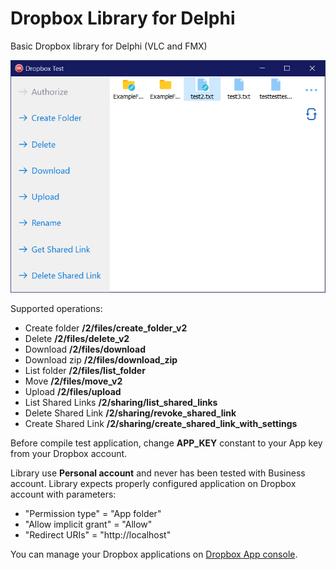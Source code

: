 # Dropbox Library for Delphi
Basic Dropbox library for Delphi (VLC and FMX)

![Test application screenshot](/DropboxTest/Img/DropboxTest.png?raw=true "Test application screenshot")

Supported operations:

 * Create folder **/2/files/create_folder_v2**
 * Delete **/2/files/delete_v2**
 * Download **/2/files/download**
 * Download zip **/2/files/download_zip**
 * List folder **/2/files/list_folder**
 * Move **/2/files/move_v2**
 * Upload **/2/files/upload**
 * List Shared Links **/2/sharing/list_shared_links**
 * Delete Shared Link **/2/sharing/revoke_shared_link**
 * Create Shared Link **/2/sharing/create_shared_link_with_settings**

Before compile test application, change **APP_KEY** constant to your App key from your Dropbox account.

Library use **Personal account** and never has been tested with Business account.
Library expects properly configured application on Dropbox account with parameters:

 * "Permission type" = "App folder"
 * "Allow implicit grant" = "Allow"
 * "Redirect URIs" = "http://localhost"

You can manage your Dropbox applications on [Dropbox App console](https://www.dropbox.com/developers/apps).
